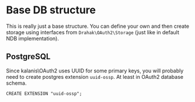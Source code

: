 Base DB structure
=================
This is really just a base structure. You can define your own and then create storage using interfaces from `Drahak\OAuth2\Storage` (just like in default NDB implementation).

PostgreSQL
----------
Since kalanis\OAuth2 uses UUID for some primary keys, you will probably need to create postgres extension `uuid-ossp`. At least in OAuth2 database schema.

    CREATE EXTENSION "uuid-ossp";